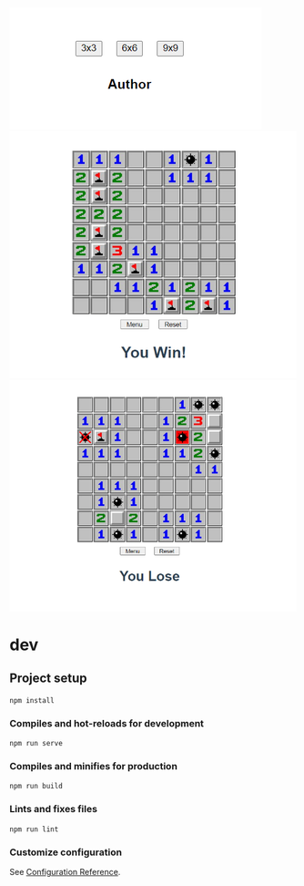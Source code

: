![Меню игры](https://github.com/Zasetsky/Sapper/blob/master/screenshots/sapper.png)
![Победа](https://github.com/Zasetsky/Sapper/blob/master/screenshots/sapper-win.png)
![Проигрышь](https://github.com/Zasetsky/Sapper/blob/master/screenshots/sapper-lose.png)

# dev

## Project setup
```
npm install
```

### Compiles and hot-reloads for development
```
npm run serve
```

### Compiles and minifies for production
```
npm run build
```

### Lints and fixes files
```
npm run lint
```

### Customize configuration
See [Configuration Reference](https://cli.vuejs.org/config/).
